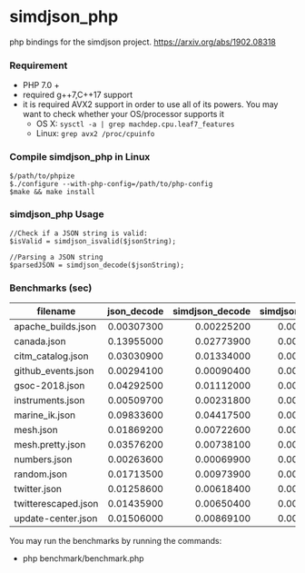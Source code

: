 # simdjson_php
php bindings for the simdjson project. https://arxiv.org/abs/1902.08318

### Requirement
* PHP 7.0 +
* required g++7,C++17 support
* it is required AVX2 support in order to use all of its powers. You may want to check whether your OS/processor supports it
  - OS X: `sysctl -a | grep machdep.cpu.leaf7_features`
  - Linux: `grep avx2 /proc/cpuinfo`

### Compile simdjson_php in Linux
```
$/path/to/phpize
$./configure --with-php-config=/path/to/php-config
$make && make install
```

### simdjson_php Usage
```
//Check if a JSON string is valid:
$isValid = simdjson_isvalid($jsonString);

//Parsing a JSON string
$parsedJSON = simdjson_decode($jsonString);
```

### Benchmarks (sec)
filename|json_decode|simdjson_decode|simdjson_isvalid
---|:--:|---:|---:
apache_builds.json|0.00307300|0.00225200|0.00018100
canada.json|0.13955000|0.02773900|0.00358300
citm_catalog.json|0.03030900|0.01334000|0.00117000
github_events.json|0.00294100|0.00090400|0.00008500
gsoc-2018.json|0.04292500|0.01112000|0.00186700
instruments.json|0.00509700|0.00231800|0.00017500
marine_ik.json|0.09833600|0.04417500|0.00463400
mesh.json|0.01869200|0.00722600|0.00114800
mesh.pretty.json|0.03576200|0.00738100|0.00163400
numbers.json|0.00263600|0.00069900|0.00018200
random.json|0.01713500|0.00973900|0.00063000
twitter.json|0.01258600|0.00618400|0.00057400
twitterescaped.json|0.01435900|0.00650400|0.00074300
update-center.json|0.01506000|0.00869100|0.00047800

You may run the benchmarks by running the commands:
* php benchmark/benchmark.php
